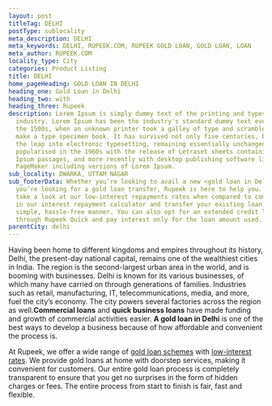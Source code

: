 ```yaml
---
layout: post
titleTag: DELHI
postType: sublocality
meta_description: DELHI
meta_keywords: DELHI, RUPEEK.COM, RUPEEK GOLD LOAN, GOLD LOAN, LOAN
meta_author: RUPEEK.COM
locality_type: City
categories: Product Listing
title: DELHI
home_pageHeading: GOLD LOAN IN DELHI
heading_one: Gold Loan in Delhi
heading_two: with
heading_three: Rupeek
description: Lorem Ipsum is simply dummy text of the printing and typesetting
  industry. Lorem Ipsum has been the industry's standard dummy text ever since
  the 1500s, when an unknown printer took a galley of type and scrambled it to
  make a type specimen book. It has survived not only five centuries, but also
  the leap into electronic typesetting, remaining essentially unchanged. It was
  popularised in the 1960s with the release of Letraset sheets containing Lorem
  Ipsum passages, and more recently with desktop publishing software like Aldus
  PageMaker including versions of Lorem Ipsum.
sub_locality: DWARKA, UTTAM NAGAR
sub_footerData: Whether you’re looking to avail a new <gold loan in Delhi> or
  you’re looking for a gold loan transfer, Rupeek is here to help you. You can
  take a look at our low-interest repayments rates when compared to competitors
  in our interest repayment calculator and transfer your existing loan in a
  simple, hassle-free manner. You can also opt for an extended credit line
  through Rupeek Quick and pay interest only for the loan amount used.
parentCity: delhi
---
```

Having been home to different kingdoms and empires throughout its history, Delhi, the present-day national capital, remains one of the wealthiest cities in India. The region is the second-largest urban area in the world, and is booming with businesses. Delhi is known for its various businesses, of which many have carried on through generations of families. Industries such as retail, manufacturing, IT, telecommunications, media, and more, fuel the city’s economy. The city powers several factories across the region as well.**Commercial loans** and **quick business loans** have made funding and growth of commercial activities easier. **A gold loan in Delhi** is one of the best ways to develop a business because of how affordable and convenient the process is.

At Rupeek, we offer a wide range of [gold loan schemes](https://rupeek.com/schemes) with [low-interest rates](https://rupeek.com/interest-payment). We provide gold loans at home with doorstep services, making it convenient for customers. Our entire gold loan process is completely transparent to ensure that you get no surprises in the form of hidden charges or fees. The entire process from start to finish is fair, fast and flexible.